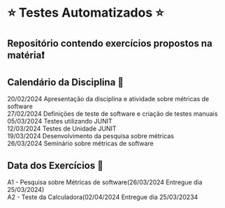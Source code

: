 # :star: Testes Automatizados :star:

## Repositório contendo exercícios propostos na matéria:exclamation:

## Calendário da Disciplina :calendar:

20/02/2024	Apresentação da disciplina e atividade sobre métricas de software  
27/02/2024	Definições de teste de software e criação de testes manuais  
05/03/2024	Testes utilizando JUNIT  
12/03/2024	Testes de Unidade JUNIT  
19/03/2024	Desenvolvimento da pesquisa sobre métricas  
26/03/2024	Seminário sobre métricas de software  

## Data dos Exercícios :date:

A1 - Pesquisa sobre Métricas de software(26/03/2024 Entregue dia 25/03/2024)  
A2 - Teste da Calculadora(02/04/2024 Entregue dia 25/03/20234  
